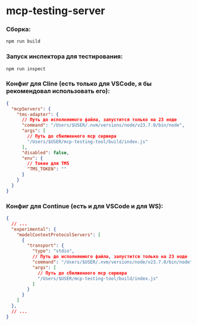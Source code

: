 # mcp-testing-server

### Сборка:
```sh
npm run build
```

### Запуск инспектора для тестирования:
```sh
npm run inspect
```

### Конфиг для Cline (есть только для VSCode, я бы рекомендовал использовать его):

```json
{
  "mcpServers": {
    "tms-adapter": {
      // Путь до исполняемого файла, запустится только на 23 ноде
      "command": "/Users/$USER/.nvm/versions/node/v23.7.0/bin/node",
      "args": [
        // Путь до сбилженного mcp сервера
        "/Users/$USER/mcp-testing-tool/build/index.js"
      ],
      "disabled": false,
      "env": {
        // Токен для TMS
        "TMS_TOKEN": ""
      }
    }
  }
}
```

### Конфиг для Continue (есть и для VSCode и для WS):

```json
{
  // ...
  "experimental": {
    "modelContextProtocolServers": [
      {
        "transport": {
          "type": "stdio",
          // Путь до исполняемого файла, запустится только на 23 ноде
          "command": "/Users/$USER/.nvm/versions/node/v23.7.0/bin/node",
          "args": [
            // Путь до сбилженного mcp сервера
            "/Users/$USER/mcp-testing-tool/build/index.js"
          ]
        }
      }
    ]
  },
  // ...
}
```

